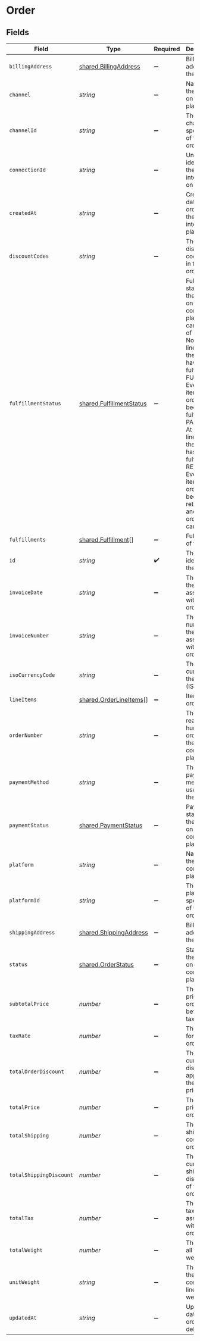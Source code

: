 # Order


## Fields

| Field                                                                                                                                                                                                                                                                                                                                                       | Type                                                                                                                                                                                                                                                                                                                                                        | Required                                                                                                                                                                                                                                                                                                                                                    | Description                                                                                                                                                                                                                                                                                                                                                 |
| ----------------------------------------------------------------------------------------------------------------------------------------------------------------------------------------------------------------------------------------------------------------------------------------------------------------------------------------------------------- | ----------------------------------------------------------------------------------------------------------------------------------------------------------------------------------------------------------------------------------------------------------------------------------------------------------------------------------------------------------- | ----------------------------------------------------------------------------------------------------------------------------------------------------------------------------------------------------------------------------------------------------------------------------------------------------------------------------------------------------------- | ----------------------------------------------------------------------------------------------------------------------------------------------------------------------------------------------------------------------------------------------------------------------------------------------------------------------------------------------------------- |
| `billingAddress`                                                                                                                                                                                                                                                                                                                                            | [shared.BillingAddress](../../../sdk/models/shared/billingaddress.md)                                                                                                                                                                                                                                                                                       | :heavy_minus_sign:                                                                                                                                                                                                                                                                                                                                          | Billing address for the order                                                                                                                                                                                                                                                                                                                               |
| `channel`                                                                                                                                                                                                                                                                                                                                                   | *string*                                                                                                                                                                                                                                                                                                                                                    | :heavy_minus_sign:                                                                                                                                                                                                                                                                                                                                          | Name of the channel on the platform.                                                                                                                                                                                                                                                                                                                        |
| `channelId`                                                                                                                                                                                                                                                                                                                                                 | *string*                                                                                                                                                                                                                                                                                                                                                    | :heavy_minus_sign:                                                                                                                                                                                                                                                                                                                                          | The channel-specific ID of the order.                                                                                                                                                                                                                                                                                                                       |
| `connectionId`                                                                                                                                                                                                                                                                                                                                              | *string*                                                                                                                                                                                                                                                                                                                                                    | :heavy_minus_sign:                                                                                                                                                                                                                                                                                                                                          | Unique identifier of the integration on delta.                                                                                                                                                                                                                                                                                                              |
| `createdAt`                                                                                                                                                                                                                                                                                                                                                 | *string*                                                                                                                                                                                                                                                                                                                                                    | :heavy_minus_sign:                                                                                                                                                                                                                                                                                                                                          | Creation date of the order on the integration platform.                                                                                                                                                                                                                                                                                                     |
| `discountCodes`                                                                                                                                                                                                                                                                                                                                             | *string*                                                                                                                                                                                                                                                                                                                                                    | :heavy_minus_sign:                                                                                                                                                                                                                                                                                                                                          | The discount codes used in the order.                                                                                                                                                                                                                                                                                                                       |
| `fulfillmentStatus`                                                                                                                                                                                                                                                                                                                                         | [shared.FulfillmentStatus](../../../sdk/models/shared/fulfillmentstatus.md)                                                                                                                                                                                                                                                                                 | :heavy_minus_sign:                                                                                                                                                                                                                                                                                                                                          | Fulfillment status of the order on the connected platform, can be one of - NULL None of the line items in the order have been fulfilled. - FULFILLED Every line item in the order has been fulfilled. - PARTIALLY At least one line item in the order has been fulfilled. - RETURNED Every line item in the order has been returned and the order canceled. |
| `fulfillments`                                                                                                                                                                                                                                                                                                                                              | [shared.Fulfillment](../../../sdk/models/shared/fulfillment.md)[]                                                                                                                                                                                                                                                                                           | :heavy_minus_sign:                                                                                                                                                                                                                                                                                                                                          | Fulfillments of the order                                                                                                                                                                                                                                                                                                                                   |
| `id`                                                                                                                                                                                                                                                                                                                                                        | *string*                                                                                                                                                                                                                                                                                                                                                    | :heavy_check_mark:                                                                                                                                                                                                                                                                                                                                          | The unique identifier of the order                                                                                                                                                                                                                                                                                                                          |
| `invoiceDate`                                                                                                                                                                                                                                                                                                                                               | *string*                                                                                                                                                                                                                                                                                                                                                    | :heavy_minus_sign:                                                                                                                                                                                                                                                                                                                                          | The date of the invoice associated with the order.                                                                                                                                                                                                                                                                                                          |
| `invoiceNumber`                                                                                                                                                                                                                                                                                                                                             | *string*                                                                                                                                                                                                                                                                                                                                                    | :heavy_minus_sign:                                                                                                                                                                                                                                                                                                                                          | The number of the invoice associated with the order.                                                                                                                                                                                                                                                                                                        |
| `isoCurrencyCode`                                                                                                                                                                                                                                                                                                                                           | *string*                                                                                                                                                                                                                                                                                                                                                    | :heavy_minus_sign:                                                                                                                                                                                                                                                                                                                                          | The currency of the order. (ISO 4217).                                                                                                                                                                                                                                                                                                                      |
| `lineItems`                                                                                                                                                                                                                                                                                                                                                 | [shared.OrderLineItems](../../../sdk/models/shared/orderlineitems.md)[]                                                                                                                                                                                                                                                                                     | :heavy_minus_sign:                                                                                                                                                                                                                                                                                                                                          | Items of the order                                                                                                                                                                                                                                                                                                                                          |
| `orderNumber`                                                                                                                                                                                                                                                                                                                                               | *string*                                                                                                                                                                                                                                                                                                                                                    | :heavy_minus_sign:                                                                                                                                                                                                                                                                                                                                          | The readable human order id on the connected platform.                                                                                                                                                                                                                                                                                                      |
| `paymentMethod`                                                                                                                                                                                                                                                                                                                                             | *string*                                                                                                                                                                                                                                                                                                                                                    | :heavy_minus_sign:                                                                                                                                                                                                                                                                                                                                          | The payment method used for the order.                                                                                                                                                                                                                                                                                                                      |
| `paymentStatus`                                                                                                                                                                                                                                                                                                                                             | [shared.PaymentStatus](../../../sdk/models/shared/paymentstatus.md)                                                                                                                                                                                                                                                                                         | :heavy_minus_sign:                                                                                                                                                                                                                                                                                                                                          | Payment status of the order on the connected platform.                                                                                                                                                                                                                                                                                                      |
| `platform`                                                                                                                                                                                                                                                                                                                                                  | *string*                                                                                                                                                                                                                                                                                                                                                    | :heavy_minus_sign:                                                                                                                                                                                                                                                                                                                                          | Name of the connected platform.                                                                                                                                                                                                                                                                                                                             |
| `platformId`                                                                                                                                                                                                                                                                                                                                                | *string*                                                                                                                                                                                                                                                                                                                                                    | :heavy_minus_sign:                                                                                                                                                                                                                                                                                                                                          | The platform-specific ID of the order.                                                                                                                                                                                                                                                                                                                      |
| `shippingAddress`                                                                                                                                                                                                                                                                                                                                           | [shared.ShippingAddress](../../../sdk/models/shared/shippingaddress.md)                                                                                                                                                                                                                                                                                     | :heavy_minus_sign:                                                                                                                                                                                                                                                                                                                                          | Billing address for the order                                                                                                                                                                                                                                                                                                                               |
| `status`                                                                                                                                                                                                                                                                                                                                                    | [shared.OrderStatus](../../../sdk/models/shared/orderstatus.md)                                                                                                                                                                                                                                                                                             | :heavy_minus_sign:                                                                                                                                                                                                                                                                                                                                          | Status of the order on the connected platform.                                                                                                                                                                                                                                                                                                              |
| `subtotalPrice`                                                                                                                                                                                                                                                                                                                                             | *number*                                                                                                                                                                                                                                                                                                                                                    | :heavy_minus_sign:                                                                                                                                                                                                                                                                                                                                          | The total price of the order before taxes.                                                                                                                                                                                                                                                                                                                  |
| `taxRate`                                                                                                                                                                                                                                                                                                                                                   | *number*                                                                                                                                                                                                                                                                                                                                                    | :heavy_minus_sign:                                                                                                                                                                                                                                                                                                                                          | The tax rate for the order.                                                                                                                                                                                                                                                                                                                                 |
| `totalOrderDiscount`                                                                                                                                                                                                                                                                                                                                        | *number*                                                                                                                                                                                                                                                                                                                                                    | :heavy_minus_sign:                                                                                                                                                                                                                                                                                                                                          | The cumulated discounts applied to the total price.                                                                                                                                                                                                                                                                                                         |
| `totalPrice`                                                                                                                                                                                                                                                                                                                                                | *number*                                                                                                                                                                                                                                                                                                                                                    | :heavy_minus_sign:                                                                                                                                                                                                                                                                                                                                          | The total price of the order.                                                                                                                                                                                                                                                                                                                               |
| `totalShipping`                                                                                                                                                                                                                                                                                                                                             | *number*                                                                                                                                                                                                                                                                                                                                                    | :heavy_minus_sign:                                                                                                                                                                                                                                                                                                                                          | The total shipping cost of the order.                                                                                                                                                                                                                                                                                                                       |
| `totalShippingDiscount`                                                                                                                                                                                                                                                                                                                                     | *number*                                                                                                                                                                                                                                                                                                                                                    | :heavy_minus_sign:                                                                                                                                                                                                                                                                                                                                          | The cumulated shipping discounts of the order.                                                                                                                                                                                                                                                                                                              |
| `totalTax`                                                                                                                                                                                                                                                                                                                                                  | *number*                                                                                                                                                                                                                                                                                                                                                    | :heavy_minus_sign:                                                                                                                                                                                                                                                                                                                                          | The total taxes associated with the order.                                                                                                                                                                                                                                                                                                                  |
| `totalWeight`                                                                                                                                                                                                                                                                                                                                               | *number*                                                                                                                                                                                                                                                                                                                                                    | :heavy_minus_sign:                                                                                                                                                                                                                                                                                                                                          | The sum of all line item weights.                                                                                                                                                                                                                                                                                                                           |
| `unitWeight`                                                                                                                                                                                                                                                                                                                                                | *string*                                                                                                                                                                                                                                                                                                                                                    | :heavy_minus_sign:                                                                                                                                                                                                                                                                                                                                          | The unit of the combined line item weights.                                                                                                                                                                                                                                                                                                                 |
| `updatedAt`                                                                                                                                                                                                                                                                                                                                                 | *string*                                                                                                                                                                                                                                                                                                                                                    | :heavy_minus_sign:                                                                                                                                                                                                                                                                                                                                          | Updated date of the order in delta.                                                                                                                                                                                                                                                                                                                         |